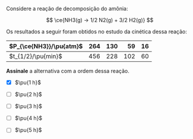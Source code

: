 Considere a reação de decomposição do amônia:

$$
\ce{NH3(g) -> 1/2 N2(g) + 3/2 H2(g)}
$$

Os resultados a seguir foram obtidos no estudo da cinética dessa reação:

| $P_{\ce{NH3}}/\pu{atm}$ | $264$ | $130$ |  $59$ | $16$ | 
|:------------------------|------:|------:|------:|-----:|
| $t_{1/2}/\pu{min}$      | $456$ | $228$ | $102$ | $60$ |


**Assinale** a alternativa com a ordem dessa reação.

- [x] $\pu{1 h}$
- [ ] $\pu{2 h}$
- [ ] $\pu{3 h}$
- [ ] $\pu{4 h}$
- [ ] $\pu{5 h}$

 